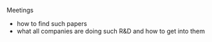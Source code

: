 Meetings 
- how to find such papers
- what all companies are doing such R&D and how to get into them



